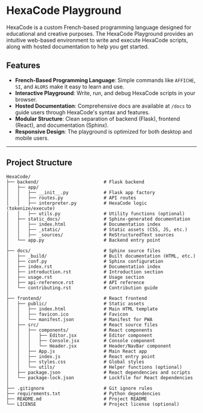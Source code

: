 # HexaCode Playground

HexaCode is a custom French-based programming language designed for educational and creative purposes. The HexaCode Playground provides an intuitive web-based environment to write and execute HexaCode scripts, along with hosted documentation to help you get started.

## Features

- **French-Based Programming Language**: Simple commands like `AFFICHE`, `SI`, and `ALORS` make it easy to learn and use.
- **Interactive Playground**: Write, run, and debug HexaCode scripts in your browser.
- **Hosted Documentation**: Comprehensive docs are available at `/docs` to guide users through HexaCode's syntax and features.
- **Modular Structure**: Clean separation of backend (Flask), frontend (React), and documentation (Sphinx).
- **Responsive Design**: The playground is optimized for both desktop and mobile users.

---

## Project Structure

```plaintext
HexaCode/
├── backend/                        # Flask backend
│   ├── app/
│   │   ├── __init__.py             # Flask app factory
│   │   ├── routes.py               # API routes
│   │   ├── interpreter.py          # HexaCode logic (tokenize/execute)
│   │   ├── utils.py                # Utility functions (optional)
│   ├── static_docs/                # Sphinx-generated documentation
│   │   ├── index.html              # Documentation index
│   │   ├── _static/                # Static assets (CSS, JS, etc.)
│   │   ├── _sources/               # ReStructuredText sources
│   └── app.py                      # Backend entry point
│
├── docs/                           # Sphinx source files
│   ├── _build/                     # Built documentation (HTML, etc.)
│   ├── conf.py                     # Sphinx configuration
│   ├── index.rst                   # Documentation index
│   ├── introduction.rst            # Introduction section
│   ├── usage.rst                   # Usage section
│   ├── api-reference.rst           # API reference
│   └── contributing.rst            # Contribution guide
│
├── frontend/                       # React frontend
│   ├── public/                     # Static assets
│   │   ├── index.html              # Main HTML template
│   │   ├── favicon.ico             # Favicon
│   │   └── manifest.json           # Manifest for PWA
│   ├── src/                        # React source files
│   │   ├── components/             # React components
│   │   │   ├── Editor.jsx          # Editor component
│   │   │   ├── Console.jsx         # Console component
│   │   │   └── Header.jsx          # Header/NavBar component
│   │   ├── App.js                  # Main React app
│   │   ├── index.js                # React entry point
│   │   ├── styles.css              # Global styles
│   │   └── utils/                  # Helper functions (optional)
│   ├── package.json                # React dependencies and scripts
│   └── package-lock.json           # Lockfile for React dependencies
│
├── .gitignore                      # Git ignore rules
├── requirements.txt                # Python dependencies
├── README.md                       # Project README
└── LICENSE                         # Project license (optional)

